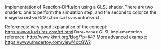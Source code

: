 Implementation of Reaction-Diffusion using a GLSL shader.
There are two shaders: one to perform the simulation step, and the second to colorize the image based on R/G (chemical concentrations).

References:
Very good explanation of the concept: https://www.karlsims.com/rd.html
Bare-bones GLSL implementation reference: http://www.kimri.org/blog/?p=847
More advanced example: https://www.shadertoy.com/view/4dcGW2
